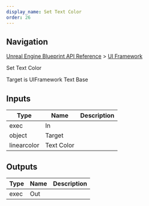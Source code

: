```yaml
---
display_name: Set Text Color
order: 26
---
```

## Navigation

[Unreal Engine Blueprint API Reference](https://dev.epicgames.com/documentation/en-us/unreal-engine/BlueprintAPI) > [UI Framework](https://dev.epicgames.com/documentation/en-us/unreal-engine/BlueprintAPI/UIFramework)

Set Text Color

Target is UIFramework Text Base

## Inputs

| Type | Name | Description |
| --- | --- | --- |
| exec | In |  |
| object | Target |  |
| linearcolor | Text Color |  |

## Outputs

| Type | Name | Description |
| --- | --- | --- |
| exec | Out |  |
